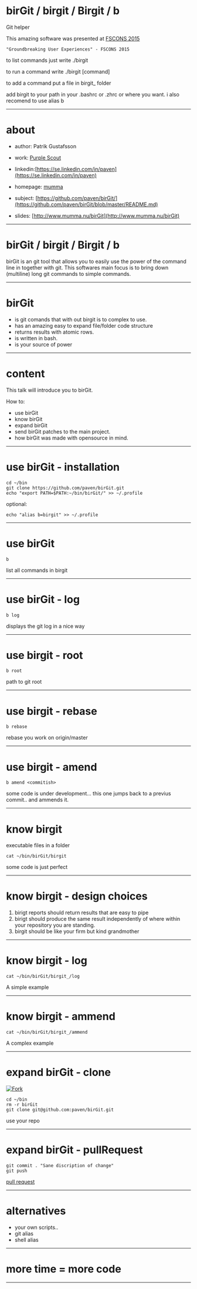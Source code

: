 # birGit / birgit / Birgit / b
Git helper

This amazing software was presented at [FSCONS 2015](https://www.google.se/search?q=fscons&oq=fsc&aqs=chrome.0.69i59j69i57j69i60l3j69i65.3855j0j7&sourceid=chrome&es_sm=0&ie=UTF-8)

    "Groundbreaking User Experiences" - FSCONS 2015

to list commands just write ./birgit

to run a command write ./birgit [command]

to add a command put a file in birgit_ folder

add birgit to your path in your .bashrc or .zhrc or where you want.
i also recomend to use alias b

---

# about

* author: Patrik Gustafsson
* work: [Purple Scout](http://www.purplescout.se/project/patrik-gustafsson/)
* linkedin:[https://se.linkedin.com/in/paven](https://se.linkedin.com/in/paven)
* homepage: [mumma](www.mumma.nu)


* subject: [https://github.com/paven/birGit/](https://github.com/paven/birGit/blob/master/README.md)
* slides: [http://www.mumma.nu/birGit](http://www.mumma.nu/birGit)

---

# birGit / birgit / Birgit / b

birGit is an git tool that allows you to easily use the power of the command line in together with git. This softwares main focus is to bring down (multiline) long git commands to simple commands.

---

# birGit

* is git comands that with out birgit is to complex to use. 
* has an amazing easy to expand file/folder code structure 
* returns results with atomic rows. 
* is written in bash. 
* is your source of power

---

# content

This talk will introduce you to birGit.

How to: 
* use birGit 
* know birGit
* expand birGit 
* send birGit patches to the main project. 
* how birGit was made with opensource in mind.

---

# use birGit - installation

    cd ~/bin
    git clone https://github.com/paven/birGit.git
    echo "export PATH=$PATH:~/bin/birGit/" >> ~/.profile

optional:

    echo "alias b=birgit" >> ~/.profile

---

# use birGit

    b

list all commands in birgit

---

# use birGit - log

    b log

displays the git log in a nice way

---

# use birgit - root

    b root

path to git root

---

# use birgit - rebase

    b rebase

rebase you work on origin/master

---

# use birgit - amend

    b amend <commitish>

some code is under development...
this one jumps back to a previus commit.. and ammends it.

---

# know birgit

executable files in a folder

    cat ~/bin/birGit/birgit

some code is just perfect

---

# know birgit - design choices

1. birigt reports should return results that are easy to pipe
2. birigt should produce the same result independently of where within your repository you are standing.
3. birgit should be like your firm but kind grandmother

---

# know birgit - log

    cat ~/bin/birGit/birgit_/log

A simple example

---

# know birgit - ammend

    cat ~/bin/birGit/birgit_/ammend

A complex example

---

# expand birGit - clone

[![Fork](https://raw.github.com/paven/birGit/master/README/fork.png)](https://github.com/paven/birGit)

    cd ~/bin
    rm -r birGit
    git clone git@github.com:paven/birGit.git

use your repo

---

# expand birGit - pullRequest

    git commit . "Sane discription of change"
    git push

[pull request](https://github.com/paven/birGit/compare)

---

# alternatives

* your own scripts..
* git alias
* shell alias

---

# more time = more code

---

